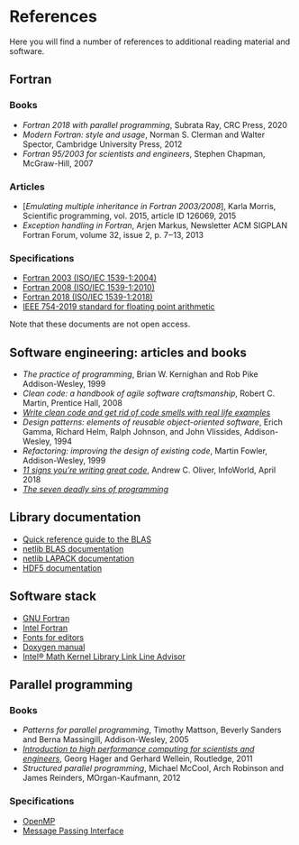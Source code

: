 # References

Here you will find a number of references to additional reading material and
software.

## Fortran

###  Books

* *Fortran 2018 with parallel programming*, Subrata Ray, CRC Press, 2020
* *Modern Fortran: style and usage*, Norman S. Clerman and Walter Spector,
  Cambridge University Press, 2012
* *Fortran 95/2003 for scientists and engineers*, Stephen Chapman, McGraw-Hill,
  2007


### Articles

* [*Emulating multiple inheritance in Fortran 2003/2008*], Karla Morris,
  Scientific programming, vol. 2015, article ID 126069, 2015
* *Exception handling in Fortran*, Arjen Markus, Newsletter ACM SIGPLAN
  Fortran Forum, volume 32, issue 2, p. 7‒13, 2013

### Specifications

* [Fortran 2003 (ISO/IEC 1539-1:2004)](https://www.iso.org/standard/39691.html)
* [Fortran 2008 (ISO/IEC 1539-1:2010)](https://www.iso.org/standard/50459.html)
* [Fortran 2018 (ISO/IEC 1539-1:2018)](https://www.iso.org/standard/72320.html)
* [IEEE 754-2019 standard for floating point arithmetic](https://ieeexplore.ieee.org/document/8766229)

Note that these documents are not open access.


## Software engineering: articles and books

* *The practice of programming*, Brian W. Kernighan and Rob Pike
  Addison-Wesley, 1999
* *Clean code: a handbook of agile software craftsmanship*, Robert C. Martin,
  Prentice Hall, 2008
* [*Write clean code and get rid of code smells with real life examples*](https://medium.com/@maladdinsayed/write-clean-code-and-get-rid-of-code-smells-aea271f30318)
* *Design patterns: elements of reusable object-oriented software*,
  Erich Gamma, Richard Helm, Ralph Johnson, and John Vlissides,
  Addison-Wesley, 1994
* *Refactoring: improving the design of existing code*, Martin Fowler,
  Addison-Wesley, 1999
* [*11 signs you’re writing great code*](https://www.infoworld.com/article/3268310/application-development/11-signs-youre-writing-great-code.html), Andrew C. Oliver, InfoWorld, April 2018
* [*The seven deadly sins of programming*](https://hackernoon.com/the-7-deadly-sins-of-programming-a7574efc639f) 





## Library documentation

* [Quick reference guide to the BLAS](https://www.netlib.org/lapack/lug/node145.html)
* [netlib BLAS documentation](http://www.netlib.org/blas/)
* [netlib LAPACK documentation](http://www.netlib.org/lapack/)
* [HDF5 documentation](https://support.hdfgroup.org/HDF5/doc/)


## Software stack

* [GNU Fortran](https://gcc.gnu.org/fortran/)
* [Intel Fortran](https://software.intel.com/en-us/fortran-compilers-support/documentation)
* [Fonts for editors](https://itnext.io/11-best-programming-fonts-724283a9ed57)
* [Doxygen manual](https://www.doxygen.nl/manual/)
* [Intel® Math Kernel Library Link Line Advisor](https://software.intel.com/content/www/us/en/develop/articles/intel-mkl-link-line-advisor.html)


## Parallel programming

### Books

* *Patterns for parallel programming*, Timothy Mattson, Beverly Sanders and Berna Massingill, Addison-Wesley, 2005
* [*Introduction to high performance computing for scientists and engineers*](https://www.routledge.com/Introduction-to-High-Performance-Computing-for-Scientists-and-Engineers/Hager-Wellein/p/book/9781439811924),
   Georg Hager and Gerhard Wellein, Routledge, 2011
* *Structured parallel programming*, Michael McCool, Arch Robinson and James Reinders, MOrgan-Kaufmann, 2012


### Specifications

* [OpenMP](https://www.openmp.org/specifications/)
* [Message Passing Interface](https://www.mpi-forum.org/docs/)
